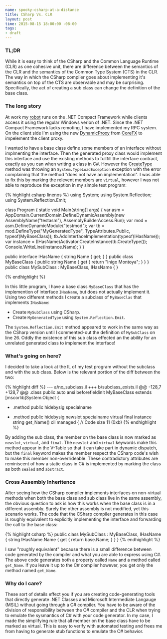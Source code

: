 ```yaml
---
name: spooky-csharp-at-a-distance
title: CSharp Vs. CLR
layout: post
time: 2015-08-15 18:00:00 -08:00
tags:
- draft
---
```


### TL;DR

While it is easy to think of the CSharp and the Common Language Runtime (CLR) as
one cohesive unit, there are difference between the semantics of the CLR and the
semantics of the Common Type System (CTS) in the CLR. The way in which the CSharp
compiler goes about implementing it's semantics on top of the CTS are observable
and may be surprising. Specifically, the act of creating a sub class can change
the definition of the base class.

### The long story

At work my [robot][Robot] runs on the .NET Compact Framework while clients access
it using the regular Windows verion of .NET. Since the .NET Compact Framework lacks
remoting, I have implemented my RPC system. On the client side I'm using the new
[DynamicProxy] from [CoreFX] to impelement the client proxy.

I wanted to have a base class define some members of an interface without
implmenting the interface. Then the generated proxy class would implement this
interface and use the existing methods to fullfill the interface contract, exactly
as you can when writing a class in C#. However the [CreateType] method was throwing
an `System.TypeLoadException` exception with the error complaining that the method
"does not have an implementation". I was able to fix this by marking the relevent
members are `virtual`, however I was not able to reproduce the exception in my
simple test program:

{% highlight csharp linenos %}
using System;
using System.Reflection;
using System.Reflection.Emit;

class Program
{
    static void Main(string[] args)
    {
        var asm = AppDomain.CurrentDomain.DefineDynamicAssembly(new AssemblyName("testasm"), AssemblyBuilderAccess.Run);
        var mod = asm.DefineDynamicModule("testmod");
        var tb = mod.DefineType("MyGeneratedType", TypeAttributes.Public, typeof(MyBaseClass));
        tb.AddInterfaceImplementation(typeof(IHasName));
        var instance = (IHasName)Activator.CreateInstance(tb.CreateType());
        Console.WriteLine(instance.Name);
    }
}

public interface IHasName
{
    string Name { get; }
}
public class MyBaseClass
{
    public string Name { get { return "Inigo Montoya"; } }
}
public class MySubClass : MyBaseClass, IHasName { }

{% endhighlight %}

In this little program, I have a base class `MyBaseClass` that has the implemention
of interface `IHasName`, but does not actually implement it. Using two different
methods I create a subclass of `MyBaseClas` that implements `IHasName`:

  * Create `MySubClass` using CSharp.
  * Create `MyGeneratedType` using `System.Reflection.Emit`.

The `System.Reflection.Emit` method appeared to work in the same way as the CSharp
version until I commented-out the definition of `MySubClass` on line 26. Oddly the
existence of this sub class effected an the ability for an unrelated generated class
to implement the interface!

### What's going on here?

I decided to take a look at the IL of my test program without the subclass and
with the sub class. Below is the relevant portion of the diff between the two:

{% highlight diff %}
--- a/no_subclass.il
+++ b/subclass_exists.il
@@ -128,7 +128,7 @@
 .class public auto ansi beforefieldinit MyBaseClass
        extends [mscorlib]System.Object
 {
-  .method public hidebysig specialname
+  .method public hidebysig newslot specialname virtual final
           instance string get_Name() cil managed
   {
     // Code size       11 (0xb)
{% endhighlight %}

By adding the sub class, the member on the base class is now marked as `newslot`,
`virtual`, and `final`. The `newslot` and `virtual` keywords make this method
appear in the V-Table so that it can take part in dynamic dispatch, but the `final`
keyword makes the member respect the CSharp code's wish to make this member non-overrideable.
These contradictory attributes are reminiscent of how a static class in C# is
implemented by marking the class as both `sealed` and `abstract`.

### Cross Assembly Inheritence

After seeing how the CSharp compiler implements interfaces on non-virtual methods
when both the base class and sub class live in the same assembly, the obvious question
to ask is how this works when the base class is in a different assembly. Surely
the other assembly is not modified, yet this scenario works. The code that the
CSharp compiler generates in this case is roughly equivalent to explicitly
implementing the interface and forwarding the call to the base class:

{% highlight csharp %}
public class MySubClass : MyBaseClass, IHasName
{
    string IHasName.Name
    {
        get { return base.Name; }
    }
}
{% endhighlight %}

I saw "roughly equivalent" because there is a small difference between code generated
by the compiler and what you are able to express using C#. The above code generates
both a property called `Name` and a method called `get_Name`. If you leave it up
to the C# compiler however, you get only the method named `get_Name`.

### Why do I care?

These sort of details effect you if you are creating code-generating tools that
directly generate .NET Classes and Microsoft Intermediate Langauge (MSIL) without
going through a C# compiler. You have to be aware of the division of responsibility
between the C# compiler and the CLR when trying to emulate the sysmantics of C#
with your code generator. In my case, I made the simplifying rule that all
member on the base class have to be marked as virtual. This is easy to verify
with automated testing and frees me from having to generate stub functions to
emulate the C# behavior.

[Robot]: http://www.brooks.com/products/semiconductor-automation/factory-automation/spartan-sorters
[DynamicProxy]: https://github.com/dotnet/corefx/tree/0987afcd536743bf3a5cf868b3598e898f4aea53/src/System.Reflection.DispatchProxy
[CoreFx]: https://github.com/dotnet/corefx
[CreateType]: https://msdn.microsoft.com/en-us/library/system.reflection.emit.typebuilder.createtype.aspx
[IlSpy]: http://ilspy.net/















